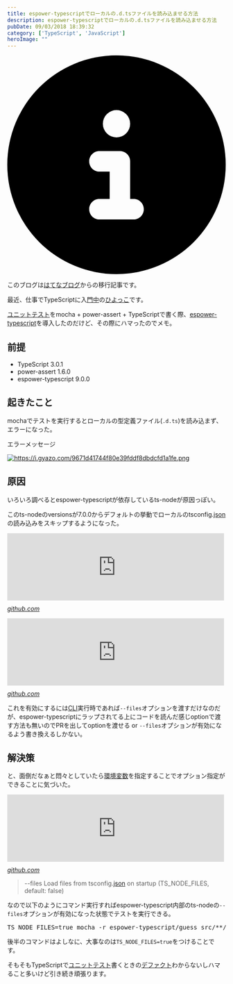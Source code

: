 ```yaml
---
title: espower-typescriptでローカルの.d.tsファイルを読み込ませる方法
description: espower-typescriptでローカルの.d.tsファイルを読み込ませる方法
pubDate: 09/03/2018 18:39:32
category: ['TypeScript', 'JavaScript']
heroImage: ""
---
```


<div class="flex gap-3 items-center bg-gray-200 rounded-md px-5 py-2 mb-[40px]"> 
    <div> 
        <svg xmlns="http://www.w3.org/2000/svg" viewBox="0 0 512 512" class="inline w-6 h-6 fill-black_hover"> 
            <!--!Font Awesome Free 6.6.0 by @fontawesome - https://fontawesome.com License - https://fontawesome.com/license/free Copyright 2024 Fonticons, Inc.--> 
            <path d="M256 512A256 256 0 1 0 256 0a256 256 0 1 0 0 512zM216 336l24 0 0-64-24 0c-13.3 0-24-10.7-24-24s10.7-24 24-24l48 0c13.3 0 24 10.7 24 24l0 88 8 0c13.3 0 24 10.7 24 24s-10.7 24-24 24l-80 0c-13.3 0-24-10.7-24-24s10.7-24 24-24zm40-208a32 32 0 1 1 0 64 32 32 0 1 1 0-64z"></path> 
        </svg> 
    </div> 
    <div> 
        <p>
            このブログは<a 
                href="https://sota1235.hatenablog.com/entry/2018/09/03/183932"
                target="_blank"
                rel="noopener noreferrer"
            >はてなブログ</a>からの移行記事です。
        </p> 
    </div> 
</div>
        <p>最近、仕事でTypeScriptに入<a class="keyword" href="http://d.hatena.ne.jp/keyword/%CC%E7%C3%E6">門中</a>の<a class="keyword" href="http://d.hatena.ne.jp/keyword/%A4%D2%A4%E8%A4%C3%A4%B3">ひよっこ</a>です。</p>

<p><a class="keyword" href="http://d.hatena.ne.jp/keyword/%A5%E6%A5%CB%A5%C3%A5%C8%A5%C6%A5%B9%A5%C8">ユニットテスト</a>をmocha + power-assert + TypeScriptで書く際、<a href="https://github.com/power-assert-js/espower-typescript">espower-typescript</a>を導入したのだけど、その際にハマったのでメモ。</p>

<h2>前提</h2>

<ul>
<li>TypeScript 3.0.1</li>
<li>power-assert 1.6.0</li>
<li>espower-typescript 9.0.0</li>
</ul>


<h2>起きたこと</h2>

<p>mochaでテストを実行するとローカルの型定義ファイル(<code>.d.ts</code>)を読み込まず、エラーになった。</p>

<p>エラーメッセージ</p>

<p><a href="https://i.gyazo.com/9671d41744f80e39fddf8dbdcfd1a1fe.png" class="http-image" target="_blank"><img src="https://i.gyazo.com/9671d41744f80e39fddf8dbdcfd1a1fe.png" class="http-image" alt="https://i.gyazo.com/9671d41744f80e39fddf8dbdcfd1a1fe.png"></a></p>

<h2>原因</h2>

<p>いろいろ調べるとespower-typescriptが依存しているts-nodeが原因っぽい。</p>

<p>このts-nodeのversionsが7.0.0からデフォルトの挙動でローカルのtsconfig.<a class="keyword" href="http://d.hatena.ne.jp/keyword/json">json</a>の読み込みをスキップするようになった。</p>

<p><iframe src="https://hatenablog-parts.com/embed?url=https%3A%2F%2Fgithub.com%2FTypeStrong%2Fts-node%2Fissues%2F615" title="&quot;error TS2304: Cannot find name&quot; after updating to 7.0.0 · Issue #615 · TypeStrong/ts-node" class="embed-card embed-webcard" scrolling="no" frameborder="0" style="display: block; width: 100%; height: 155px; max-width: 500px; margin: 10px 0px;"></iframe><cite class="hatena-citation"><a href="https://github.com/TypeStrong/ts-node/issues/615">github.com</a></cite></p>

<p><iframe src="https://hatenablog-parts.com/embed?url=https%3A%2F%2Fgithub.com%2FTypeStrong%2Fts-node%2Freleases%2Ftag%2Fv7.0.0" title="TypeStrong/ts-node" class="embed-card embed-webcard" scrolling="no" frameborder="0" style="display: block; width: 100%; height: 155px; max-width: 500px; margin: 10px 0px;"></iframe><cite class="hatena-citation"><a href="https://github.com/TypeStrong/ts-node/releases/tag/v7.0.0">github.com</a></cite></p>

<p>これを有効にするには<a class="keyword" href="http://d.hatena.ne.jp/keyword/CLI">CLI</a>実行時であれば<code>--files</code>オプションを渡すだけなのだが、espower-typescriptにラップされてる上にコードを読んだ感じoptionで渡す方法も無いのでPRを出してoptionを渡せる or <code>--files</code>オプションが有効になるよう書き換えるしかない。</p>

<h2>解決策</h2>

<p>と、面倒だなぁと悶々としていたら<a class="keyword" href="http://d.hatena.ne.jp/keyword/%B4%C4%B6%AD%CA%D1%BF%F4">環境変数</a>を指定することでオプション指定ができることに気づいた。</p>

<p><iframe src="https://hatenablog-parts.com/embed?url=https%3A%2F%2Fgithub.com%2FTypeStrong%2Fts-node%23cli-and-programmatic-options" title="TypeStrong/ts-node" class="embed-card embed-webcard" scrolling="no" frameborder="0" style="display: block; width: 100%; height: 155px; max-width: 500px; margin: 10px 0px;"></iframe><cite class="hatena-citation"><a href="https://github.com/TypeStrong/ts-node#cli-and-programmatic-options">github.com</a></cite></p>

<blockquote><p>--files Load files from tsconfig.<a class="keyword" href="http://d.hatena.ne.jp/keyword/json">json</a> on startup (TS_NODE_FILES, default: false)</p></blockquote>

<p>なので以下のようにコマンド実行すればespower-typescript内部のts-nodeの<code>--files</code>オプションが有効になった状態でテストを実行できる。</p>

<pre class="code" data-lang="" data-unlink>TS_NODE_FILES=true mocha -r espower-typescript/guess src/**/*.test.ts</pre>


<p>後半のコマンドはよしなに、大事なのは<code>TS_NODE_FILES=true</code>をつけることです。</p>

<p>そもそもTypeScriptで<a class="keyword" href="http://d.hatena.ne.jp/keyword/%A5%E6%A5%CB%A5%C3%A5%C8%A5%C6%A5%B9%A5%C8">ユニットテスト</a>書くときの<a class="keyword" href="http://d.hatena.ne.jp/keyword/%A5%C7%A5%D5%A5%A1%A5%AF%A5%C8">デファクト</a>わからないしハマること多いけど引き続き頑張ります。</p>

